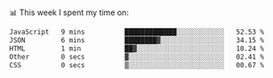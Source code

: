📊 This week I spent my time on:
<!--START_SECTION:waka-->

```txt
JavaScript   9 mins          █████████████░░░░░░░░░░░░   52.53 %
JSON         6 mins          ████████▓░░░░░░░░░░░░░░░░   34.15 %
HTML         1 min           ██▓░░░░░░░░░░░░░░░░░░░░░░   10.24 %
Other        0 secs          ▓░░░░░░░░░░░░░░░░░░░░░░░░   02.41 %
CSS          0 secs          ▒░░░░░░░░░░░░░░░░░░░░░░░░   00.67 %
```

<!--END_SECTION:waka-->

